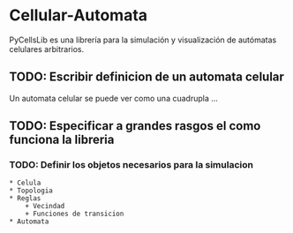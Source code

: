 # Cellular-Automata

PyCellsLib es una librería para la simulación y visualización de autómatas
celulares arbitrarios.

## TODO: Escribir definicion de un automata celular
Un automata celular se puede ver como una cuadrupla ...

## TODO: Especificar a grandes rasgos el como funciona la libreria
### TODO: Definir los objetos necesarios para la simulacion
    * Celula
    * Topologia
    * Reglas
        + Vecindad
        + Funciones de transicion
    * Automata